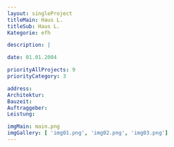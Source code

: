 ```yaml
---
layout: singleProject
titleMain: Haus L.
titleSub: Haus L.
Kategorie: efh

description: |

date: 01.01.2004

priorityAllProjects: 9
priorityCategory: 3

address:
Architektur:
Bauzeit:
Auftraggeber:
Leistung:

imgMain: main.png
imgGallery: [ 'img01.png', 'img02.png', 'img03.png']
---
```

